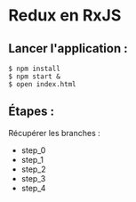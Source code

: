 # Redux en RxJS

## Lancer l'application : 

    $ npm install
    $ npm start &
    $ open index.html
  
## Étapes :

Récupérer les branches : 
- step_0
- step_1
- step_2
- step_3
- step_4
